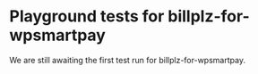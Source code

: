 # Playground tests for billplz-for-wpsmartpay
We are still awaiting the first test run for billplz-for-wpsmartpay.
